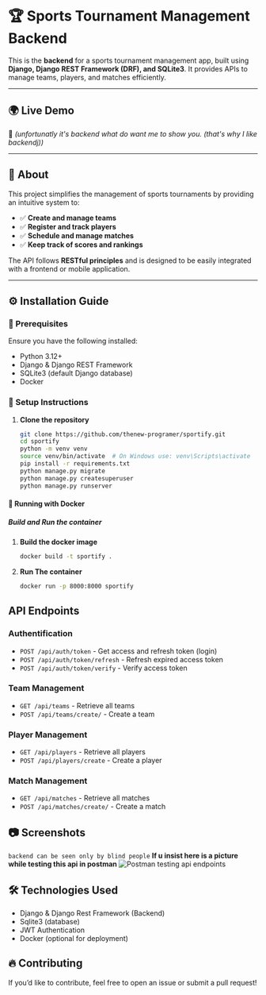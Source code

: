 # 🏆 Sports Tournament Management Backend  

This is the **backend** for a sports tournament management app, built using **Django, Django REST Framework (DRF), and SQLite3**. It provides APIs to manage teams, players, and matches efficiently.  

---

## 🌍 Live Demo  
🚧 *(unfortunatly it's backend what do want me to show you. (that's why I like backendj))*  

---

## 📜 About  

This project simplifies the management of sports tournaments by providing an intuitive system to:  
- ✅ **Create and manage teams**  
- ✅ **Register and track players**  
- ✅ **Schedule and manage matches**  
- ✅ **Keep track of scores and rankings**  

The API follows **RESTful principles** and is designed to be easily integrated with a frontend or mobile application.  

---

## ⚙️ Installation Guide  

### 🔹 Prerequisites  
Ensure you have the following installed:  
- Python 3.12+  
- Django & Django REST Framework  
- SQLite3 (default Django database)  
- Docker

### 🔹 Setup Instructions  

1. **Clone the repository**  
   ```bash
   git clone https://github.com/thenew-programer/sportify.git
   cd sportify
   python -m venv venv
   source venv/bin/activate  # On Windows use: venv\Scripts\activate
   pip install -r requirements.txt
   python manage.py migrate
   python manage.py createsuperuser
   python manage.py runserver
    ```
#### 🐳 Running with Docker
##### Build and Run the container
1. **Build the docker image**
    ```bash
    docker build -t sportify .
    ```
1. **Run The container**
    ```bash
    docker run -p 8000:8000 sportify

    ```

## API Endpoints
### Authentification
- `POST /api/auth/token` - Get access and refresh token (login)
- `POST /api/auth/token/refresh` - Refresh expired access token
- `POST /api/auth/token/verify` - Verify access token

### Team Management
- `GET /api/teams` - Retrieve all teams
- `POST /api/teams/create/` - Create a team

### Player Management
- `GET /api/players` - Retrieve all players
- `POST /api/players/create` - Create a player

### Match Management
- `GET /api/matches` - Retrieve all matches
- `POST /api/matches/create/` - Create a match

## 📷 Screenshots
`backend can be seen only by blind people`
**If u insist here is a picture while testing this api in postman**
![Postman testing api endpoints](./assets/img.png)

## 🛠️ Technologies Used
- Django & Django Rest Framework (Backend)
- Sqlite3 (database)
- JWT Authentication
- Docker (optional for deployment)

## 🔥 Contributing
If you’d like to contribute, feel free to open an issue or submit a pull request!
